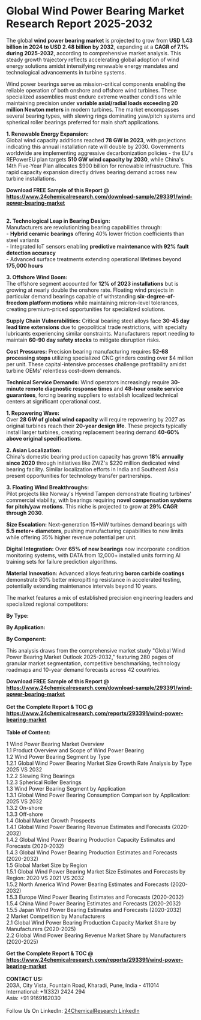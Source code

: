 <h1>Global Wind Power Bearing Market Research Report 2025-2032</h1><p>The global <strong>wind power bearing market</strong> is projected to grow from <strong>USD 1.43 billion in 2024 to USD 2.48 billion by 2032</strong>, expanding at a <strong>CAGR of 7.1% during 2025-2032</strong>, according to comprehensive market analysis. This steady growth trajectory reflects accelerating global adoption of wind energy solutions amidst intensifying renewable energy mandates and technological advancements in turbine systems.</p><p>Wind power bearings serve as mission-critical components enabling the reliable operation of both onshore and offshore wind turbines. These specialized assemblies must endure extreme weather conditions while maintaining precision under <strong>variable axial/radial loads exceeding 20 million Newton meters</strong> in modern turbines. The market encompasses several bearing types, with slewing rings dominating yaw/pitch systems and spherical roller bearings preferred for main shaft applications.</p><p><strong>1. Renewable Energy Expansion:</strong><br>
Global wind capacity additions reached <strong>78 GW in 2023</strong>, with projections indicating this annual installation rate will double by 2030. Governments worldwide are implementing aggressive decarbonization policies - the EU's REPowerEU plan targets <strong>510 GW wind capacity by 2030</strong>, while China's 14th Five-Year Plan allocates $900 billion for renewable infrastructure. This rapid capacity expansion directly drives bearing demand across new turbine installations.</p><div><b>Download FREE Sample of this Report @ 
            <a href="https://www.24chemicalresearch.com/download-sample/293391/wind-power-bearing-market">
            https://www.24chemicalresearch.com/download-sample/293391/wind-power-bearing-market</a></b></div><br><p><strong>2. Technological Leap in Bearing Design:</strong><br>
Manufacturers are revolutionizing bearing capabilities through:<br>
- <strong>Hybrid ceramic bearings</strong> offering 40% lower friction coefficients than steel variants<br>
- Integrated IoT sensors enabling <strong>predictive maintenance with 92% fault detection accuracy</strong><br>
- Advanced surface treatments extending operational lifetimes beyond <strong>175,000 hours</strong></p><p><strong>3. Offshore Wind Boom:</strong><br>
The offshore segment accounted for <strong>12% of 2023 installations</strong> but is growing at nearly double the onshore rate. Floating wind projects in particular demand bearings capable of withstanding <strong>six-degree-of-freedom platform motions</strong> while maintaining micron-level tolerances, creating premium-priced opportunities for specialized solutions.</p><p><strong>Supply Chain Vulnerabilities:</strong> Critical bearing steel alloys face <strong>30-45 day lead time extensions</strong> due to geopolitical trade restrictions, with specialty lubricants experiencing similar constraints. Manufacturers report needing to maintain <strong>60-90 day safety stocks</strong> to mitigate disruption risks.</p><p><strong>Cost Pressures:</strong> Precision bearing manufacturing requires <strong>52-68 processing steps</strong> utilizing specialized CNC grinders costing over $4 million per unit. These capital-intensive processes challenge profitability amidst turbine OEMs' relentless cost-down demands.</p><p><strong>Technical Service Demands:</strong> Wind operators increasingly require <strong>30-minute remote diagnostic response times</strong> and <strong>48-hour onsite service guarantees</strong>, forcing bearing suppliers to establish localized technical centers at significant operational cost.</p><p><strong>1. Repowering Wave:</strong><br>
Over <strong>28 GW of global wind capacity</strong> will require repowering by 2027 as original turbines reach their <strong>20-year design life</strong>. These projects typically install larger turbines, creating replacement bearing demand <strong>40-60% above original specifications</strong>.</p><p><strong>2. Asian Localization:</strong><br>
China's domestic bearing production capacity has grown <strong>18% annually since 2020</strong> through initiatives like ZWZ's $220 million dedicated wind bearing facility. Similar localization efforts in India and Southeast Asia present opportunities for technology transfer partnerships.</p><p><strong>3. Floating Wind Breakthroughs:</strong><br>
Pilot projects like Norway's Hywind Tampen demonstrate floating turbines' commercial viability, with bearings requiring <strong>novel compensation systems for pitch/yaw motions</strong>. This niche is projected to grow at <strong>29% CAGR through 2030</strong>.</p><p><strong>Size Escalation:</strong> Next-generation 15+MW turbines demand bearings with <strong>5.5 meter+ diameters</strong>, pushing manufacturing capabilities to new limits while offering 35% higher revenue potential per unit.</p><p><strong>Digital Integration:</strong> Over <strong>65% of new bearings</strong> now incorporate condition monitoring systems, with DATA from 12,000+ installed units forming AI training sets for failure prediction algorithms.</p><p><strong>Material Innovation:</strong> Advanced alloys featuring <strong>boron carbide coatings</strong> demonstrate 80% better micropitting resistance in accelerated testing, potentially extending maintenance intervals beyond 10 years.</p><p>The market features a mix of established precision engineering leaders and specialized regional competitors:</p><p><strong>By Type:</strong></p><p><strong>By Application:</strong></p><p><strong>By Component:</strong></p><p>This analysis draws from the comprehensive market study "Global Wind Power Bearing Market Outlook 2025-2032," featuring 280 pages of granular market segmentation, competitive benchmarking, technology roadmaps and 10-year demand forecasts across 42 countries.</p><div><b>Download FREE Sample of this Report @ 
            <a href="https://www.24chemicalresearch.com/download-sample/293391/wind-power-bearing-market">
            https://www.24chemicalresearch.com/download-sample/293391/wind-power-bearing-market</a></b></div><br><div><b>Get the Complete Report & TOC @ 
            <a href="https://www.24chemicalresearch.com/reports/293391/wind-power-bearing-market">
            https://www.24chemicalresearch.com/reports/293391/wind-power-bearing-market</a></b></div><br>
            <b>Table of Content:</b><p>1 Wind Power Bearing Market Overview<br />
    1.1 Product Overview and Scope of Wind Power Bearing<br />
    1.2 Wind Power Bearing Segment by Type<br />
        1.2.1 Global Wind Power Bearing Market Size Growth Rate Analysis by Type 2025 VS 2032<br />
        1.2.2 Slewing Ring Bearings<br />
        1.2.3 Spherical Roller Bearings<br />
    1.3 Wind Power Bearing Segment by Application<br />
        1.3.1 Global Wind Power Bearing Consumption Comparison by Application: 2025 VS 2032<br />
        1.3.2 On-shore<br />
        1.3.3 Off-shore<br />
    1.4 Global Market Growth Prospects<br />
        1.4.1 Global Wind Power Bearing Revenue Estimates and Forecasts (2020-2032)<br />
        1.4.2 Global Wind Power Bearing Production Capacity Estimates and Forecasts (2020-2032)<br />
        1.4.3 Global Wind Power Bearing Production Estimates and Forecasts (2020-2032)<br />
    1.5 Global Market Size by Region<br />
        1.5.1 Global Wind Power Bearing Market Size Estimates and Forecasts by Region: 2020 VS 2021 VS 2032<br />
        1.5.2 North America Wind Power Bearing Estimates and Forecasts (2020-2032)<br />
        1.5.3 Europe Wind Power Bearing Estimates and Forecasts (2020-2032)<br />
        1.5.4 China Wind Power Bearing Estimates and Forecasts (2020-2032)<br />
        1.5.5 Japan Wind Power Bearing Estimates and Forecasts (2020-2032)<br />
2 Market Competition by Manufacturers<br />
    2.1 Global Wind Power Bearing Production Capacity Market Share by Manufacturers (2020-2025)<br />
    2.2 Global Wind Power Bearing Revenue Market Share by Manufacturers (2020-2025)<br />
   </p><div><b>Get the Complete Report & TOC @ 
            <a href="https://www.24chemicalresearch.com/reports/293391/wind-power-bearing-market">
            https://www.24chemicalresearch.com/reports/293391/wind-power-bearing-market</a></b></div><br><b>CONTACT US:</b><br>
            203A, City Vista, Fountain Road, Kharadi, Pune, India - 411014<br>
            International: +1(332) 2424 294<br>
            Asia: +91 9169162030 <br><br>
            Follow Us On LinkedIn: <a href="https://www.linkedin.com/company/24chemicalresearch/">24ChemicalResearch LinkedIn</a>